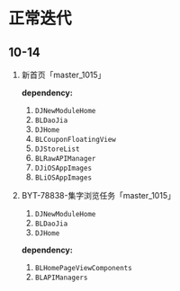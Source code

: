 # 正常迭代

## 10-14

1. 新首页「master_1015」

   **dependency:**
   1. `DJNewModuleHome`
   1. `BLDaoJia`
   1. `DJHome`
   1. `BLCouponFloatingView`
   1. `DJStoreList`
   1. `BLRawAPIManager`
   1. `DJiOSAppImages`
   1. `BLiOSAppImages`

1. BYT-78838-集字浏览任务「master_1015」

   1. `DJNewModuleHome`
   1. `BLDaoJia`
   1. `DJHome`

   **dependency:**

   1. `BLHomePageViewComponents`
   2. `BLAPIManagers`



